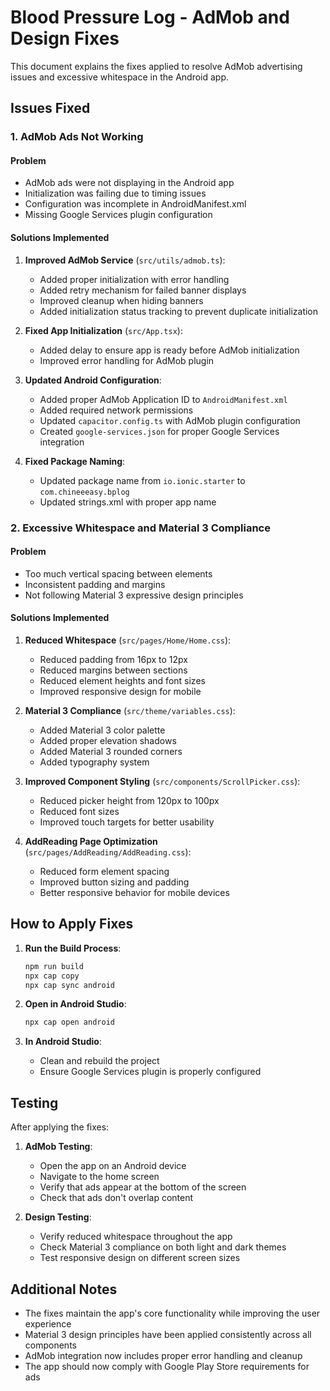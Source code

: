 # Blood Pressure Log - AdMob and Design Fixes

This document explains the fixes applied to resolve AdMob advertising issues and excessive whitespace in the Android app.

## Issues Fixed

### 1. AdMob Ads Not Working

#### Problem
- AdMob ads were not displaying in the Android app
- Initialization was failing due to timing issues
- Configuration was incomplete in AndroidManifest.xml
- Missing Google Services plugin configuration

#### Solutions Implemented
1. **Improved AdMob Service** (`src/utils/admob.ts`):
   - Added proper initialization with error handling
   - Added retry mechanism for failed banner displays
   - Improved cleanup when hiding banners
   - Added initialization status tracking to prevent duplicate initialization

2. **Fixed App Initialization** (`src/App.tsx`):
   - Added delay to ensure app is ready before AdMob initialization
   - Improved error handling for AdMob plugin

3. **Updated Android Configuration**:
   - Added proper AdMob Application ID to `AndroidManifest.xml`
   - Added required network permissions
   - Updated `capacitor.config.ts` with AdMob plugin configuration
   - Created `google-services.json` for proper Google Services integration

4. **Fixed Package Naming**:
   - Updated package name from `io.ionic.starter` to `com.chineeeasy.bplog`
   - Updated strings.xml with proper app name

### 2. Excessive Whitespace and Material 3 Compliance

#### Problem
- Too much vertical spacing between elements
- Inconsistent padding and margins
- Not following Material 3 expressive design principles

#### Solutions Implemented
1. **Reduced Whitespace** (`src/pages/Home/Home.css`):
   - Reduced padding from 16px to 12px
   - Reduced margins between sections
   - Reduced element heights and font sizes
   - Improved responsive design for mobile

2. **Material 3 Compliance** (`src/theme/variables.css`):
   - Added Material 3 color palette
   - Added proper elevation shadows
   - Added Material 3 rounded corners
   - Added typography system

3. **Improved Component Styling** (`src/components/ScrollPicker.css`):
   - Reduced picker height from 120px to 100px
   - Reduced font sizes
   - Improved touch targets for better usability

4. **AddReading Page Optimization** (`src/pages/AddReading/AddReading.css`):
   - Reduced form element spacing
   - Improved button sizing and padding
   - Better responsive behavior for mobile devices

## How to Apply Fixes

1. **Run the Build Process**:
   ```bash
   npm run build
   npx cap copy
   npx cap sync android
   ```

2. **Open in Android Studio**:
   ```bash
   npx cap open android
   ```

3. **In Android Studio**:
   - Clean and rebuild the project
   - Ensure Google Services plugin is properly configured

## Testing

After applying the fixes:

1. **AdMob Testing**:
   - Open the app on an Android device
   - Navigate to the home screen
   - Verify that ads appear at the bottom of the screen
   - Check that ads don't overlap content

2. **Design Testing**:
   - Verify reduced whitespace throughout the app
   - Check Material 3 compliance on both light and dark themes
   - Test responsive design on different screen sizes

## Additional Notes

- The fixes maintain the app's core functionality while improving the user experience
- Material 3 design principles have been applied consistently across all components
- AdMob integration now includes proper error handling and cleanup
- The app should now comply with Google Play Store requirements for ads